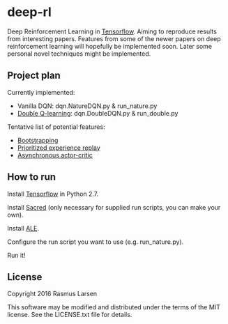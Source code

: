 # deep-rl

Deep Reinforcement Learning in [Tensorflow](https://github.com/tensorflow/tensorflow).
Aiming to reproduce results from interesting papers. Features from some of the newer papers on deep reinforcement learning will hopefully be implemented soon.
Later some personal novel techniques might be implemented.

## Project plan
Currently implemented:
- Vanilla DQN: dqn.NatureDQN.py & run_nature.py
- [Double Q-learning](http://arxiv.org/abs/1509.06461): dqn.DoubleDQN.py & run_double.py

Tentative list of potential features:
- [Bootstrapping](http://arxiv.org/abs/1602.04621)
- [Prioritized experience replay](http://arxiv.org/abs/1511.05952)
- [Asynchronous actor-critic](http://arxiv.org/abs/1602.01783)

## How to run
Install [Tensorflow](https://github.com/tensorflow/tensorflow) in Python 2.7.

Install [Sacred](https://sacred.readthedocs.org/en/latest/index.html) (only necessary for supplied run scripts, you can make your own).

Install [ALE](https://github.com/mgbellemare/Arcade-Learning-Environment).

Configure the run script you want to use (e.g. run_nature.py).

Run it!


## License
Copyright 2016 Rasmus Larsen

This software may be modified and distributed under the terms
of the MIT license. See the LICENSE.txt file for details.
